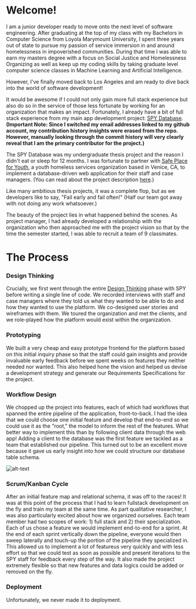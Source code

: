 # Welcome!

I am a junior developer ready to move onto the next level of software engineering. After graduating at the top of my class with my Bachelors in Computer Science from Loyola Marymount University, I spent three years out of state to pursue my passion of service immersion in and around homelessness in impoverished communities. During that time I was able to earn my masters degree with a focus on Social Justice and Homelessness Organizing as well as keep up my coding skills by taking graduate level computer science classes in Machine Learning and Artificial Intelligence.

However, I've finally moved back to Los Angeles and am ready to dive back into the world of software development!

It would be awesome if I could not only gain more full stack experience but also do so in the service of those less fortunate by working for an organization that makes an impact. Fortunately, I already have a bit of full stack experience from my main app development project: [SPY Database](https://github.com/cf7/SPY). __(Important Note: Since I switched my email addresses linked to my github account, my contribution history insights were erased from the repo. However, manually looking through the commit history will very clearly reveal that I am the primary contributor for the project.)__

The SPY Database was my undergraduate thesis project and the reason I didn't eat or sleep for 12 months. I was fortunate to partner with [Safe Place for Youth](https://www.safeplaceforyouth.org/), a youth homeless services organization based in Venice, CA, to implement a database-driven web application for their staff and case managers. (You can read about the project description [here](https://github.com/cf7/SPY/blob/master/docs/Project_Proposal.md).) 

Like many ambitious thesis projects, it was a complete flop, but as we developers like to say, "Fail early and fail often!" (Half our team got away with not doing any work whatsoever.)

The beauty of the project lies in what happened behind the scenes. As project manager, I had already developed a relationship with the organization who then approached me with the project vision so that by the time the semester started, I was able to recruit a team of 9 classmates. 

# The Process

### Design Thinking
Crucially, we first went through the entire [Design Thinking](https://web.stanford.edu/~mshanks/MichaelShanks/files/509554.pdf) phase with SPY before writing a single line of code. We recorded interviews with staff and case managers where they told us what they wanted to be able to do and how they wanted to use the platform. We co-designed user stories and wireframes with them. We toured the organization and met the clients, and we role-played how the platform would exist within the organization.

### Prototyping
We built a very cheap and easy prototype frontend for the platform based on this initial inquiry phase so that the staff could gain insights and provide invaluable early feedback before we spent weeks on features they neither needed nor wanted. This also helped hone the vision and helped us devise a development strategy and generate our Requirements Specifications for the project.

### Workflow Design
We chopped up the project into features, each of which had workflows that spanned the entire pipeline of the application, front-to-back. I had the idea that we could choose one initial feature and develop that end-to-end so we could use it as the "root," the model to inform the rest of the features. What better way to implement this than by following client data through the web app! Adding a client to the database was the first feature we tackled as a team that established our pipeline. This turned out to be an excellent move because it gave us early insight into how we could structure our database table schema.

![alt-text](https://github.com/cf7/cf7/images/IMG_2242.png)

### Scrum/Kanban Cycle
After an initial feature map and relational schema, it was off to the races! It was at this point of the process that I had to learn fullstack development on the fly and train my team at the same time. As part qualitative researcher, I was also particularly excited about how we organized ourselves. Each team member had two scopes of work: 1) full stack and 2) their specialization. Each of us chose a feature we would implement end-to-end for a sprint. At the end of each sprint vertically down the pipeline, everyone would then sweep laterally and touch-up the portion of the pipeline they specialized in. This allowed us to implement a lot of featureus very quickly and with less effort so that we could test as soon as possible and present iterations to the SPY staff for feedback every step of the way. It also made the project extremely flexible so that new features and data logics could be added or removed on the fly.

### Deployment

Unfortunately, we never made it to deployment. 


